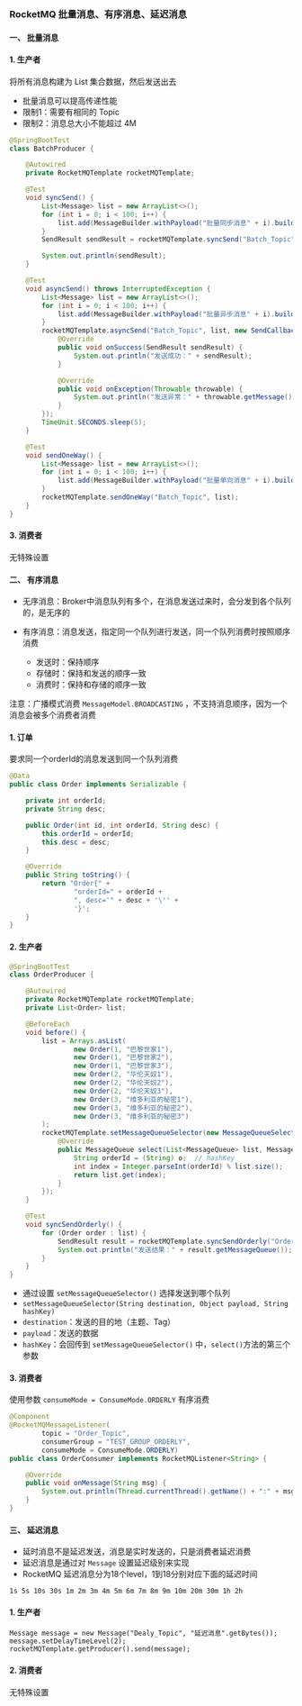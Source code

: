 ###  RocketMQ 批量消息、有序消息、延迟消息

#### 一、 批量消息
#### 1. 生产者
将所有消息构建为 List<Message> 集合数据，然后发送出去
* 批量消息可以提高传递性能
* 限制1：需要有相同的 Topic
* 限制2：消息总大小不能超过 4M

```java
@SpringBootTest
class BatchProducer {

    @Autowired
    private RocketMQTemplate rocketMQTemplate;

    @Test
    void syncSend() {
        List<Message> list = new ArrayList<>();
        for (int i = 0; i < 100; i++) {
            list.add(MessageBuilder.withPayload("批量同步消息" + i).build());
        }
        SendResult sendResult = rocketMQTemplate.syncSend("Batch_Topic", list);

        System.out.println(sendResult);
    }

    @Test
    void asyncSend() throws InterruptedException {
        List<Message> list = new ArrayList<>();
        for (int i = 0; i < 100; i++) {
            list.add(MessageBuilder.withPayload("批量异步消息" + i).build());
        }
        rocketMQTemplate.asyncSend("Batch_Topic", list, new SendCallback() {
            @Override
            public void onSuccess(SendResult sendResult) {
                System.out.println("发送成功：" + sendResult);
            }

            @Override
            public void onException(Throwable throwable) {
                System.out.println("发送异常：" + throwable.getMessage());
            }
        });
        TimeUnit.SECONDS.sleep(5);
    }

    @Test
    void sendOneWay() {
        List<Message> list = new ArrayList<>();
        for (int i = 0; i < 100; i++) {
            list.add(MessageBuilder.withPayload("批量单向消息" + i).build());
        }
        rocketMQTemplate.sendOneWay("Batch_Topic", list);
    }
}
```




#### 3. 消费者
无特殊设置




#### 二、 有序消息
* 无序消息：Broker中消息队列有多个，在消息发送过来时，会分发到各个队列的，是无序的

* 有序消息：消息发送，指定同一个队列进行发送，同一个队列消费时按照顺序消费
    * 发送时：保持顺序
    * 存储时：保持和发送的顺序一致
    * 消费时：保持和存储的顺序一致

注意：广播模式消费 `MessageModel.BROADCASTING` ，不支持消息顺序，因为一个消息会被多个消费者消费
#### 1. 订单
要求同一个orderId的消息发送到同一个队列消费

```java
@Data
public class Order implements Serializable {

    private int orderId;
    private String desc;

    public Order(int id, int orderId, String desc) {
        this.orderId = orderId;
        this.desc = desc;
    }

    @Override
    public String toString() {
        return "Order{" +
                "orderId=" + orderId +
                ", desc='" + desc + '\'' +
                '}';
    }
}
```



#### 2. 生产者
```java
@SpringBootTest
class OrderProducer {

    @Autowired
    private RocketMQTemplate rocketMQTemplate;
    private List<Order> list;

    @BeforeEach
    void before() {
        list = Arrays.asList(
                new Order(1, "巴黎世家1"),
                new Order(1, "巴黎世家2"),
                new Order(1, "巴黎世家3"),
                new Order(2, "华伦天奴1"),
                new Order(2, "华伦天奴2"),
                new Order(2, "华伦天奴3"),
                new Order(3, "维多利亚的秘密1"),
                new Order(3, "维多利亚的秘密2"),
                new Order(3, "维多利亚的秘密3")
        );
        rocketMQTemplate.setMessageQueueSelector(new MessageQueueSelector() {
            @Override
            public MessageQueue select(List<MessageQueue> list, Message message, Object o) {
                String orderId = (String) o;  // hashKey
                int index = Integer.parseInt(orderId) % list.size();
                return list.get(index);
            }
        });
    }

    @Test
    void syncSendOrderly() {
        for (Order order : list) {
            SendResult result = rocketMQTemplate.syncSendOrderly("Order_Topic", order.getDesc(), String.valueOf(order.getOrderId()));
            System.out.println("发送结果：" + result.getMessageQueue());
        }
    }
}

```


* 通过设置 `setMessageQueueSelector()` 选择发送到哪个队列
* `setMessageQueueSelector(String destination, Object payload, String hashKey)` 
* `destination`：发送的目的地（主题、Tag）
* `payload`：发送的数据
* `hashKey`：会回传到 `setMessageQueueSelector()` 中，`select()`方法的第三个参数


#### 3. 消费者
使用参数 `consumeMode = ConsumeMode.ORDERLY` 有序消费

```java
@Component
@RocketMQMessageListener(
        topic = "Order_Topic",
        consumerGroup = "TEST_GROUP_ORDERLY",
        consumeMode = ConsumeMode.ORDERLY)
public class OrderConsumer implements RocketMQListener<String> {

    @Override
    public void onMessage(String msg) {
        System.out.println(Thread.currentThread().getName() + ":" + msg);
    }
}
```


 
 
#### 三、 延迟消息
* 延时消息不是延迟发送，消息是实时发送的，只是消费者延迟消费
* 延迟消息是通过对 `Message` 设置延迟级别来实现
* RocketMQ 延迟消息分为18个level，1到18分别对应下面的延迟时间

``
1s 5s 10s 30s 1m 2m 3m 4m 5m 6m 7m 8m 9m 10m 20m 30m 1h 2h
``

#### 1. 生产者
```
Message message = new Message("Dealy_Topic", "延迟消息".getBytes());
message.setDelayTimeLevel(2);
rocketMQTemplate.getProducer().send(message);
```
 
#### 2. 消费者
无特殊设置